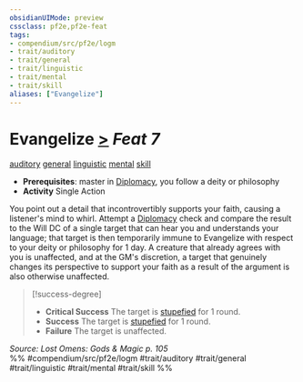 ```yaml
---
obsidianUIMode: preview
cssclass: pf2e,pf2e-feat
tags:
- compendium/src/pf2e/logm
- trait/auditory
- trait/general
- trait/linguistic
- trait/mental
- trait/skill
aliases: ["Evangelize"]
---
```

# Evangelize  [>](/rules/core-rulebook/chapter-9-playing-the-game.md#Actions "Single Action") *Feat 7*  
[auditory](/rules/traits/auditory.md)  [general](/rules/traits/general.md)  [linguistic](/rules/traits/linguistic.md)  [mental](/rules/traits/mental.md)  [skill](/rules/traits/skill.md)  

- **Prerequisites**: master in [Diplomacy](/compendium/skills.md#Diplomacy), you follow a deity or philosophy
- **Activity** Single Action

You point out a detail that incontrovertibly supports your faith, causing a listener's mind to whirl. Attempt a [Diplomacy](/compendium/skills.md#Diplomacy) check and compare the result to the Will DC of a single target that can hear you and understands your language; that target is then temporarily immune to Evangelize with respect to your deity or philosophy for 1 day. A creature that already agrees with you is unaffected, and at the GM's discretion, a target that genuinely changes its perspective to support your faith as a result of the argument is also otherwise unaffected.

> [!success-degree] 
> - **Critical Success** The target is [stupefied](/rules/conditions.md#Stupefied) for 1 round.
> - **Success** The target is [stupefied](/rules/conditions.md#Stupefied) for 1 round.
> - **Failure** The target is unaffected.

*Source: Lost Omens: Gods & Magic p. 105*  
%% #compendium/src/pf2e/logm #trait/auditory #trait/general #trait/linguistic #trait/mental #trait/skill %%